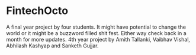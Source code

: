 # FintechOcto
A final year project by four students. It might have potential to change the world or it might be a buzzword filled shit fest. Either way check back in a month for more updates.
4th year project by Amith Tallanki, Vaibhav Vishal, Abhilash Kashyap and Sanketh Gujjar.